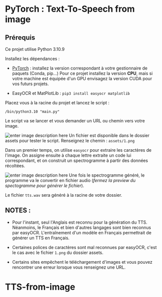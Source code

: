 
# PyTorch : Text-To-Speech from image

## Prérequis  

Ce projet utilise Python 3.10.9

Installez les dépendances : 

- [PyTorch](https://pytorch.org/get-started/locally/) : installez la version correspondant à votre gestionnaire de paquets (Conda, pip...)
Pour ce projet installez la version **CPU**, mais si votre machine est équipée d'un GPU envisagez la version CUDA pour vos futurs projets.

- EasyOCR et MatPlotLib : ``pip3 install easyocr matplotlib``

Placez vous à la racine du projet et lancez le script : 

``/bin/python3.10 "main.py" ``

Le script va se lancer et vous demander un URL ou chemin vers votre image. 

![enter image description here](https://i.ibb.co/FwWqBV2/2.png)
Un fichier est disponible dans le dossier assets pour tester le script.
Renseignez le chemin : ``assets/1.png``

Dans un premier temps, on utilise ``easyocr`` pour extraire les caractères de l'image. On assigne ensuite à chaque lettre extraite un code lui correspondant, et on construit un spectrogramme à partir des données récoltées. 

![enter image description here](https://i.ibb.co/bvk6H94/Figure-1.png)
Une fois le spectrogramme généré, le programme va le convertir en fichier audio (*fermez la preview du spectogramme pour générer le fichier*).

Le fichier ``tts.wav`` sera généré à la racine de votre dossier.

## NOTES : 

- Pour l'instant, seul l'Anglais est reconnu pour la génération du TTS. 
Néanmoins, le Français et bien d'autres langages sont bien reconnus par easyOCR. L'entraînement d'un modèle en Français permettrait de générer un TTS en Français.

- Certaines polices de caractères sont mal reconnues par easyOCR, c'est le cas avec le fichier ``1.png`` du dossier assets.

- Certains sites empêchent le téléchargement d'images et vous pouvez rencontrer une erreur lorsque vous renseignez une URL. 
# TTS-from-image
